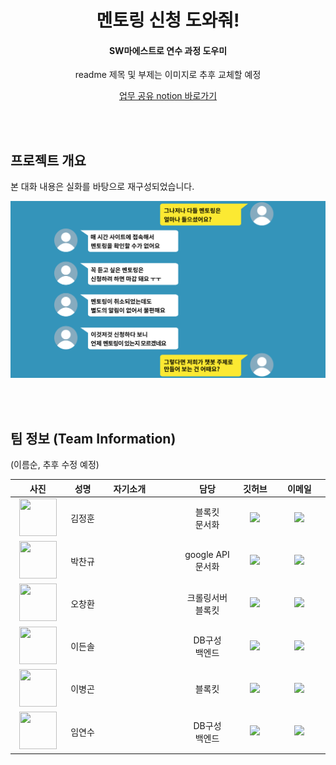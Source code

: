 <h1 align="center">멘토링 신청 도와줘!</h1>
<h4 align="center">SW마에스트로 연수 과정 도우미</h4>
<p align="center"> readme 제목 및 부제는 이미지로 추후 교체할 예정</p>

<p align="center">
  <a href="https://www.notion.so/1fff39fc14a14fdf932592ab28f8858d"> 업무 공유 notion 바로가기 </a>
</p>

<br><br>
## 프로젝트 개요
<p>본 대화 내용은 실화를 바탕으로 재구성되었습니다.</p>
<p align="center"><img src="/readme_img/project_intro.png"></p>

<br><br>
## 팀 정보 (Team Information)
(이름순, 추후 수정 예정)
<table width="788">
<thead>
<tr>
<th width="100" align="center">사진</th>
<th width="100" align="center">성명</th>
<th width="300" align="left">　자기소개</th>
<th width="150" align="center">담당</th>
<th width="100" align="center">깃허브</th>
<th width="175" align="center">이메일</th>
</tr> 
</thead>
<tbody>
  <tr>
    <td width="100" align="center"><img src="" width="60" height="60"></td>
    <td width="100" align="center">김정훈</td>
    <td width="300"></td>
    <td width="150" align="center">블록킷<br>문서화</td>
    <td width="100" align="center">
      <a href="https://github.com/LiiNen"><img src="http://img.shields.io/badge/LiiNen-655ced?style=social&logo=github"/></a>
    </td>
    <td width="175" align="center">
      <a href="mailto:kjeonghoon065@gmail.com"><img src="https://img.shields.io/static/v1?label=&message=kjeonghoon065@gmail.com&color=green&style=flat-square&logo=gmail"></a>
    </td>
  </tr>
  <tr>
    <td width="100" align="center"><img src="" width="60" height="60"></td>
    <td width="100" align="center">박찬규</td>
    <td width="300"></td>
    <td width="150" align="center">google API<br>문서화</td>
    <td width="100" align="center">
      <a href="https://github.com/changu100"><img src="http://img.shields.io/badge/changu100-655ced?style=social&logo=github"/></a>
    </td>
    <td width="175" align="center">
      <a href="mailto:blue_rose17@naver.com"><img src="https://img.shields.io/static/v1?label=&message=blue_rose17@naver.com&color=green&style=flat-square&logo=gmail"></a>
    </td>
  </tr>
  <tr>
    <td width="100" align="center"><img src="" width="60" height="60"></td>
    <td width="100" align="center">오창환</td>
    <td width="300"></td>
    <td width="150" align="center">크롤링서버<br>블록킷</td>
    <td width="100" align="center">
      <a href="https://github.com/hwan27"><img src="http://img.shields.io/badge/hwan27-655ced?style=social&logo=github"/></a>
    </td>
    <td width="175" align="center">
      <a href="mailto:meadea27@gmail.com"><img src="https://img.shields.io/static/v1?label=&message=meadea27@gmail.com&color=green&style=flat-square&logo=gmail"></a>
    </td>
  </tr>
  <tr>
    <td width="100" align="center"><img src="" width="60" height="60"></td>
    <td width="100" align="center">이든솔</td>
    <td width="300"></td>
    <td width="150" align="center">DB구성<br>백엔드</td>
    <td width="100" align="center">
      <a href="https://github.com/Party4Bread"><img src="http://img.shields.io/badge/Party4Bread-655ced?style=social&logo=github"/></a>
    </td>
    <td width="175" align="center">
      <a href="mailto:party4bread@gmail.com"><img src="https://img.shields.io/static/v1?label=&message=party4bread@gmail.com&color=green&style=flat-square&logo=gmail"></a>
    </td>
  </tr>
  <tr>
    <td width="100" align="center"><img src="" width="60" height="60"></td>
    <td width="100" align="center">이병곤</td>
    <td width="300"></td>
    <td width="150" align="center">블록킷</td>
    <td width="100" align="center">
      <a href="https://github.com/binkoni"><img src="http://img.shields.io/badge/binkoni-655ced?style=social&logo=github"/></a>
    </td>
    <td width="175" align="center">
      <a href="mailto:gonny952@gmail.com"><img src="https://img.shields.io/static/v1?label=&message=gonny952@gmail.com&color=green&style=flat-square&logo=gmail"></a>
    </td>
  </tr>
  <tr>
    <td width="100" align="center"><img src="" width="60" height="60"></td>
    <td width="100" align="center">임연수</td>
    <td width="300"></td>
    <td width="150" align="center">DB구성<br>백엔드</td>
    <td width="100" align="center">
      <a href="https://github.com/limyeonsoo"><img src="http://img.shields.io/badge/limyeonsoo-655ced?style=social&logo=github"/></a>
    </td>
    <td width="175" align="center">
      <a href="mailto:yslim6168@naver.com"><img src="https://img.shields.io/static/v1?label=&message=yslim6168@naver.com&color=green&style=flat-square&logo=gmail"></a>
    </td>
  </tr>
</tbody>
</table>
